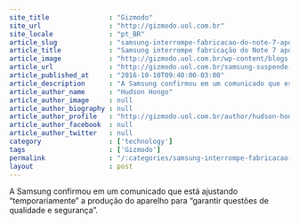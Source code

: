 ```yaml
---
site_title               : "Gizmodo"
site_url                 : "http://gizmodo.uol.com.br"
site_locale              : "pt_BR"
article_slug             : "samsung-interrompe-fabricacao-do-note-7-apos-unidades-de-substituicao-pegarem-fogo"
article_title            : "Samsung interrompe fabricação do Note 7 após unidades de substituição pegarem fogo"
article_image            : "http://gizmodo.uol.com.br/wp-content/blogs.dir/8/files/2016/09/samsung-galaxy-note-7-ap.jpg"
article_url              : "http://gizmodo.uol.com.br/samsung-suspende-note-7/"
article_published_at     : "2016-10-10T09:40:00-03:00"
article_description      : "A Samsung confirmou em um comunicado que está ajustando “temporariamente” a produção do aparelho para “garantir questões de qualidade e segurança”."
article_author_name      : "Hudson Hongo"
article_author_image     : null
article_author_biography : null
article_author_profile   : "http://gizmodo.uol.com.br/author/hudson-hongo/"
article_author_facebook  : null
article_author_twitter   : null
category                 : ['technology']
tags                     : ['Gizmodo']
permalink                : "/:categories/samsung-interrompe-fabricacao-do-note-7-apos-unidades-de-substituicao-pegarem-fogo/"
layout                   : post
---
```


A Samsung confirmou em um comunicado que está ajustando “temporariamente” a produção do aparelho para “garantir questões de qualidade e segurança”.
